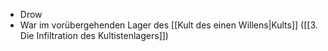 + Drow
+ War im vorübergehenden Lager des [[Kult des einen Willens|Kults]] ([[3. Die Infiltration des Kultistenlagers]])
